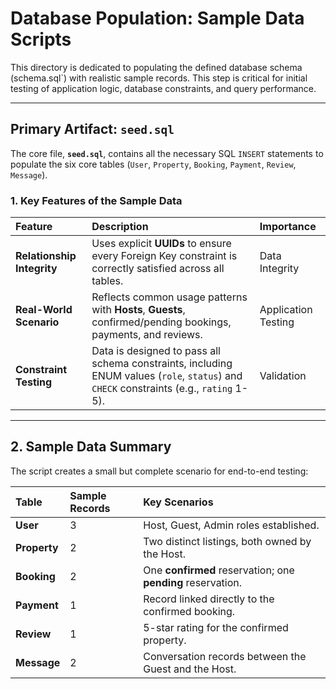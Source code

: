 # Database Population: Sample Data Scripts

This directory is dedicated to populating the defined database schema (schema.sql`) with realistic sample records. This step is critical for initial testing of application logic, database constraints, and query performance.

---

## Primary Artifact: `seed.sql`

The core file, **`seed.sql`**, contains all the necessary SQL `INSERT` statements to populate the six core tables (`User`, `Property`, `Booking`, `Payment`, `Review`, `Message`).

### 1. Key Features of the Sample Data

| Feature | Description | Importance |
| :--- | :--- | :--- |
| **Relationship Integrity** | Uses explicit **UUIDs** to ensure every Foreign Key constraint is correctly satisfied across all tables. | Data Integrity |
| **Real-World Scenario** | Reflects common usage patterns with **Hosts**, **Guests**, confirmed/pending bookings, payments, and reviews. | Application Testing |
| **Constraint Testing** | Data is designed to pass all schema constraints, including ENUM values (`role`, `status`) and `CHECK` constraints (e.g., `rating` 1-5). | Validation |

---

## 2. Sample Data Summary

The script creates a small but complete scenario for end-to-end testing:

| Table | Sample Records | Key Scenarios |
| :--- | :--- | :--- |
| **User** | 3 | Host, Guest, Admin roles established. |
| **Property** | 2 | Two distinct listings, both owned by the Host. |
| **Booking** | 2 | One **confirmed** reservation; one **pending** reservation. |
| **Payment** | 1 | Record linked directly to the confirmed booking. |
| **Review** | 1 | 5-star rating for the confirmed property. |
| **Message** | 2 | Conversation records between the Guest and the Host. |
